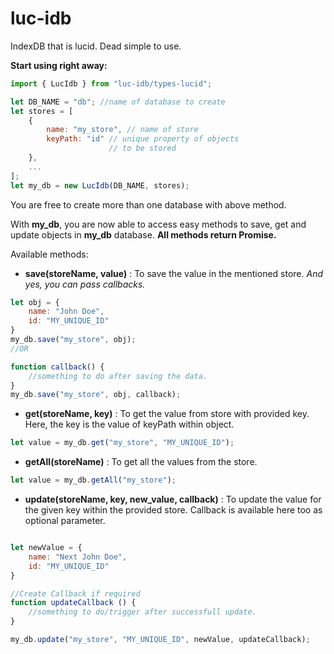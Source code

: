 # luc-idb
IndexDB that is lucid. Dead simple to use.


**Start using right away:**
```javascript
import { LucIdb } from "luc-idb/types-lucid";

let DB_NAME = "db"; //name of database to create
let stores = [
    {
        name: "my_store", // name of store
        keyPath: "id" // unique property of objects 
                      // to be stored
    },
    ...
];    
let my_db = new LucIdb(DB_NAME, stores);
```
You are free to create more than one database with above method.


With **my_db**, you are now able to access easy methods to save, get and update objects in **my_db** database.
**All methods return Promise.** 

Available methods: 

- **save(storeName, value)** : To save the value in the mentioned store. _And yes, you can pass callbacks._

```javascript
let obj = { 
    name: "John Doe",
    id: "MY_UNIQUE_ID"
}
my_db.save("my_store", obj);
//OR 

function callback() {
    //something to do after saving the data.
}
my_db.save("my_store", obj, callback);

```


- **get(storeName, key)** : To get the value from store with provided key. Here, the key is the value of keyPath within object.
```javascript
let value = my_db.get("my_store", "MY_UNIQUE_ID");
```

- **getAll(storeName)** : To get all the values from the store.
```javascript
let value = my_db.getAll("my_store");
```

- **update(storeName, key, new_value, callback)** : To update the value for the given key within the provided store. Callback is available here too as optional parameter.
```javascript

let newValue = { 
    name: "Next John Doe",
    id: "MY_UNIQUE_ID"
}

//Create Callback if required
function updateCallback () { 
    //something to do/trigger after successfull update.
}

my_db.update("my_store", "MY_UNIQUE_ID", newValue, updateCallback);

```